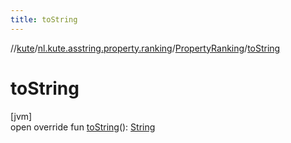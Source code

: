 ```yaml
---
title: toString
---
```

//[kute](../../../index.html)/[nl.kute.asstring.property.ranking](../index.html)/[PropertyRanking](index.html)/[toString](to-string.html)



# toString



[jvm]\
open override fun [toString](to-string.html)(): [String](https://kotlinlang.org/api/latest/jvm/stdlib/kotlin/-string/index.html)




